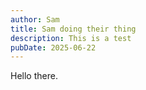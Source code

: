 ```yaml
---
author: Sam
title: Sam doing their thing
description: This is a test
pubDate: 2025-06-22
---
```

Hello there.